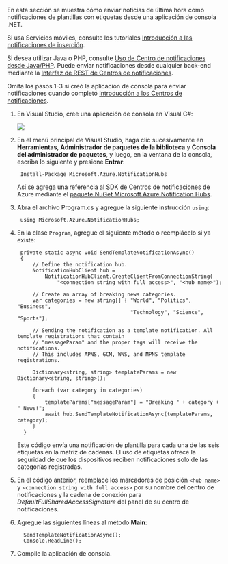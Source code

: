 
En esta sección se muestra cómo enviar noticias de última hora como notificaciones de plantillas con etiquetas desde una aplicación de consola .NET.

Si usa Servicios móviles, consulte los tutoriales [Introducción a las notificaciones de inserción](mobile-services-dotnet-backend-windows-store-dotnet-get-started-push.md).

Si desea utilizar Java o PHP, consulte [Uso de Centro de notificaciones desde Java/PHP](../articles/notification-hubs/notification-hubs-java-backend-how-to.md). Puede enviar notificaciones desde cualquier back-end mediante la [Interfaz de REST de Centros de notificaciones](http://msdn.microsoft.com/library/windowsazure/dn223264.aspx).

Omita los pasos 1-3 si creó la aplicación de consola para enviar notificaciones cuando completó [Introducción a los Centros de notificaciones][get-started].

1. En Visual Studio, cree una aplicación de consola en Visual C#: 

   	![][13]

2. En el menú principal de Visual Studio, haga clic sucesivamente en **Herramientas**, **Administrador de paquetes de la biblioteca** y **Consola del administrador de paquetes**, y luego, en la ventana de la consola, escriba lo siguiente y presione **Entrar**:

        Install-Package Microsoft.Azure.NotificationHubs
 	
	Así se agrega una referencia al SDK de Centros de notificaciones de Azure mediante el <a href="http://www.nuget.org/packages/Microsoft.Azure.NotificationHubs/">paquete NuGet Microsoft.Azure.Notification Hubs</a>.

3. Abra el archivo Program.cs y agregue la siguiente instrucción `using`:

        using Microsoft.Azure.NotificationHubs;

4. En la clase `Program`, agregue el siguiente método o reemplácelo si ya existe:

        private static async void SendTemplateNotificationAsync()
        {
			// Define the notification hub.
		    NotificationHubClient hub = 
				NotificationHubClient.CreateClientFromConnectionString(
					"<connection string with full access>", "<hub name>");

            // Create an array of breaking news categories.
            var categories = new string[] { "World", "Politics", "Business", 
											"Technology", "Science", "Sports"};

            // Sending the notification as a template notification. All template registrations that contain 
			// "messageParam" and the proper tags will receive the notifications. 
			// This includes APNS, GCM, WNS, and MPNS template registrations.

            Dictionary<string, string> templateParams = new Dictionary<string, string>();

            foreach (var category in categories)
            {
                templateParams["messageParam"] = "Breaking " + category + " News!";            
                await hub.SendTemplateNotificationAsync(templateParams, category);
            }
		 }

	Este código envía una notificación de plantilla para cada una de las seis etiquetas en la matriz de cadenas. El uso de etiquetas ofrece la seguridad de que los dispositivos reciben notificaciones solo de las categorías registradas.

6. En el código anterior, reemplace los marcadores de posición `<hub name>` y `<connection string with full access>` por su nombre del centro de notificaciones y la cadena de conexión para *DefaultFullSharedAccessSignature* del panel de su centro de notificaciones.

7. Agregue las siguientes líneas al método **Main**:

         SendTemplateNotificationAsync();
		 Console.ReadLine();

8. Compile la aplicación de consola.

<!-- Anchors -->
[From a console app]: #console
[From Mobile Services]: #mobile-services
[Run the app and generate notifications]: #test-app

<!-- Images. -->
[13]: ./media/notification-hubs-back-end/notification-hub-create-console-app.png

[15]: ./media/notification-hubs-back-end/notification-hub-scheduler1.png
[16]: ./media/notification-hubs-back-end/notification-hub-scheduler2.png

<!-- URLs. -->
[get-started]: ../articles/notification-hubs/notification-hubs-windows-store-dotnet-get-started.md
[Use Notification Hubs to send notifications to users]: ../articles/tutorial-notify-users-mobileservices.md
[Get started with Mobile Services]: /develop/mobile/tutorials/get-started/#create-new-service
[wns object]: http://go.microsoft.com/fwlink/p/?LinkId=260591
[Notification Hubs Guidance]: http://msdn.microsoft.com/library/jj927170.aspx
[Notification Hubs How-To for Windows Store]: http://msdn.microsoft.com/library/jj927172.aspx
[Notification Hubs REST interface]: http://msdn.microsoft.com/library/windowsazure/dn223264.aspx

<!---HONumber=AcomDC_1217_2015-->